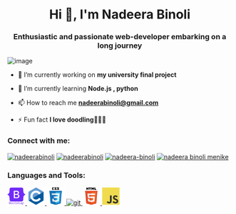 <h1 align="center">Hi 👋, I'm Nadeera Binoli</h1>
<h3 align="center">Enthusiastic and passionate web-developer embarking on a long journey</h3>

![image](https://user-images.githubusercontent.com/95376457/184604022-e5161290-97c1-427c-84da-52e0b4385d63.png)

- 🔭 I’m currently working on **my university final project**

- 🌱 I’m currently learning **Node.js , python**

- 📫 How to reach me **nadeerabinoli@gmail.com**

- ⚡ Fun fact **I love doodling**🎨👩‍🎨

<h3 align="left">Connect with me:</h3>
<p align="left">
<a href="https://dev.to/nadeerabinoli" target="blank"><img align="center" src="https://raw.githubusercontent.com/rahuldkjain/github-profile-readme-generator/master/src/images/icons/Social/devto.svg" alt="nadeerabinoli" height="30" width="40" /></a>
<a href="https://twitter.com/nadeerabinoli" target="blank"><img align="center" src="https://raw.githubusercontent.com/rahuldkjain/github-profile-readme-generator/master/src/images/icons/Social/twitter.svg" alt="nadeerabinoli" height="30" width="40" /></a>
<a href="https://www.linkedin.com/in/nadeera-binoli-473678226/" target="blank"><img align="center" src="https://raw.githubusercontent.com/rahuldkjain/github-profile-readme-generator/master/src/images/icons/Social/linked-in-alt.svg" alt="nadeera-binoli" height="30" width="40" /></a>
<a href="https://fb.com/nadeera.binoli" target="blank"><img align="center" src="https://raw.githubusercontent.com/rahuldkjain/github-profile-readme-generator/master/src/images/icons/Social/facebook.svg" alt="nadeera binoli menike" height="30" width="40" /></a>
</p>

<h3 align="left">Languages and Tools:</h3>
<p align="left"> <a href="https://getbootstrap.com" target="_blank" rel="noreferrer"> <img src="https://raw.githubusercontent.com/devicons/devicon/master/icons/bootstrap/bootstrap-plain-wordmark.svg" alt="bootstrap" width="40" height="40"/> </a> <a href="https://www.cprogramming.com/" target="_blank" rel="noreferrer"> <img src="https://raw.githubusercontent.com/devicons/devicon/master/icons/c/c-original.svg" alt="c" width="40" height="40"/> </a> <a href="https://www.w3schools.com/css/" target="_blank" rel="noreferrer"> <img src="https://raw.githubusercontent.com/devicons/devicon/master/icons/css3/css3-original-wordmark.svg" alt="css3" width="40" height="40"/> </a> <a href="https://git-scm.com/" target="_blank" rel="noreferrer"> <img src="https://www.vectorlogo.zone/logos/git-scm/git-scm-icon.svg" alt="git" width="40" height="40"/> </a> <a href="https://www.w3.org/html/" target="_blank" rel="noreferrer"> <img src="https://raw.githubusercontent.com/devicons/devicon/master/icons/html5/html5-original-wordmark.svg" alt="html5" width="40" height="40"/> </a> <a href="https://developer.mozilla.org/en-US/docs/Web/JavaScript" target="_blank" rel="noreferrer"> <img src="https://raw.githubusercontent.com/devicons/devicon/master/icons/javascript/javascript-original.svg" alt="javascript" width="40" height="40"/> </a> </p>
